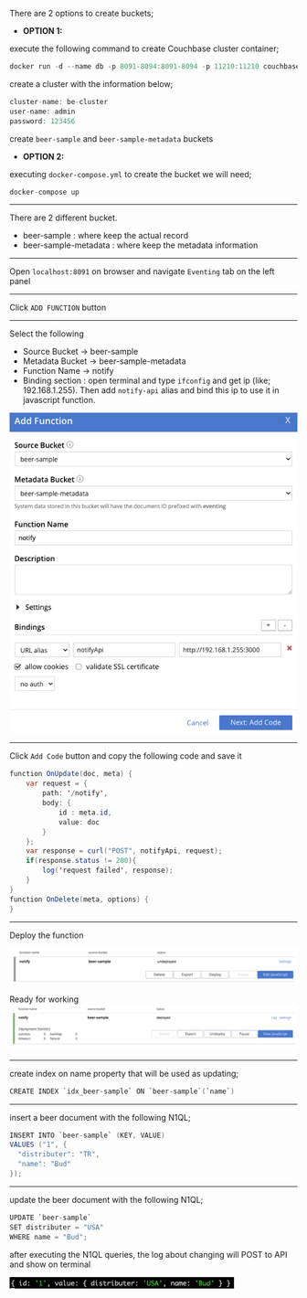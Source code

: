 There are 2 options to create buckets;

* **OPTION 1:**

execute the following command to create Couchbase cluster container;

```java
docker run -d --name db -p 8091-8094:8091-8094 -p 11210:11210 couchbase
```

create a cluster with the information below;

```java
cluster-name: be-cluster
user-name: admin
password: 123456
```

create `beer-sample` and `beer-sample-metadata` buckets

* **OPTION 2:**

executing `docker-compose.yml` to create the bucket we will need;
```java
docker-compose up
```
---

There are 2 different bucket.
* beer-sample : where keep the actual record
* beer-sample-metadata : where keep the metadata information

---

Open `localhost:8091` on browser and navigate `Eventing` tab on the left panel

---

Click `ADD FUNCTION` button

----

Select the following
* Source Bucket -> beer-sample
* Metadata Bucket -> beer-sample-metadata
* Function Name -> notify
* Binding section : open terminal and type `ifconfig` and get ip (like; 192.168.1.255). Then add `notify-api` alias and bind this ip to use it in javascript function.

![alt text](https://github.com/burakcanekici/be-spring/blob/main/couchbase-eventing/image/add_function.png)

---

Click `Add Code` button and copy the following code and save it

```java
function OnUpdate(doc, meta) {
    var request = {
        path: '/notify',
        body: {
            id : meta.id,
            value: doc
        }
    };
    var response = curl("POST", notifyApi, request);
    if(response.status != 200){
        log('request failed', response);
    }
}
function OnDelete(meta, options) {
}
```
---

Deploy the function

![alt text](https://github.com/burakcanekici/be-spring/blob/main/couchbase-eventing/image/before-deploy.png)

Ready for working
![alt text](https://github.com/burakcanekici/be-spring/blob/main/couchbase-eventing/image/deploy.png)

---

create index on name property that will be used as updating;
```java
CREATE INDEX `idx_beer-sample` ON `beer-sample`(`name`)
```
---

insert a beer document with the following N1QL;
```java
INSERT INTO `beer-sample` (KEY, VALUE)
VALUES ("1", {
  "distributer": "TR",
  "name": "Bud"
});
```
---

update the beer document with the following N1QL;
```java
UPDATE `beer-sample`
SET distributer = "USA"
WHERE name = "Bud";
```

after executing the N1QL queries, the log about changing will POST to API and show on terminal

![alt text](https://github.com/burakcanekici/be-spring/blob/main/couchbase-eventing/image/log.png)
